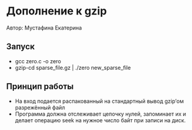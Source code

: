 # Дополнение к gzip

Автор: Мустафина Екатерина


## Запуск 
* gcc zero.c -o zero
* gzip-cd sparse_file.gz | ./zero new_sparse_file

## Принцип работы
* На вход подается распакованный на стандартный вывод gzip’ом разрежённый файл 
* Программа должна отслеживает цепочку нулей, запоминает их и делает операцию seek на нужное число байт при записи на диск.
